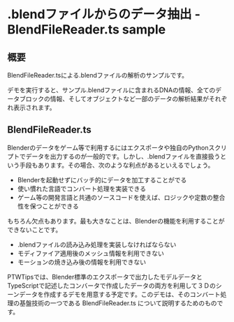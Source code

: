 # .blendファイルからのデータ抽出 - BlendFileReader.ts sample

## 概要
BlendFileReader.tsによる.blendファイルの解析のサンプルです。

デモを実行すると、サンプル.blendファイルに含まれるDNAの情報、全てのデータブロックの情報、そしてオブジェクトなど一部のデータの解析結果がそれぞれ表示されます。

## BlendFileReader.ts
Blenderのデータをゲーム等で利用するにはエクスポータや独自のPythonスクリプトでデータを出力するのが一般的です。しかし、.blendファイルを直接扱うという手段もあります。その場合、次のような利点があるといえるでしょう。

- Blenderを起動せずにバッチ的にデータを加工することがでる
- 使い慣れた言語でコンバート処理を実装できる
- ゲーム等の開発言語と共通のソースコードを使えば、ロジックや定数の整合性を保つことができる

もちろん欠点もあります。最も大きなことは、Blenderの機能を利用することができないことです。

- .blendファイルの読み込み処理を実装しなければならない
- モディファイア適用後のメッシュ情報を利用できない
- モーションの焼き込み後の情報を利用できない

PTWTipsでは、Blender標準のエクスポータで出力したモデルデータとTypeScriptで記述したコンバータで作成したデータの両方を利用して３Ｄのシーンデータを作成するデモを用意する予定です。このデモは、そのコンバート処理の基盤技術の一つである BlendFileReader.ts について説明するためのものです。
